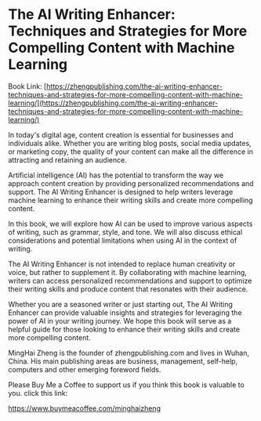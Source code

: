 # The AI Writing Enhancer: Techniques and Strategies for More Compelling Content with Machine Learning

Book Link: [https://zhengpublishing.com/the-ai-writing-enhancer-techniques-and-strategies-for-more-compelling-content-with-machine-learning/](https://zhengpublishing.com/the-ai-writing-enhancer-techniques-and-strategies-for-more-compelling-content-with-machine-learning/)

In today's digital age, content creation is essential for businesses and individuals alike. Whether you are writing blog posts, social media updates, or marketing copy, the quality of your content can make all the difference in attracting and retaining an audience.

Artificial intelligence (AI) has the potential to transform the way we approach content creation by providing personalized recommendations and support. The AI Writing Enhancer is designed to help writers leverage machine learning to enhance their writing skills and create more compelling content.

In this book, we will explore how AI can be used to improve various aspects of writing, such as grammar, style, and tone. We will also discuss ethical considerations and potential limitations when using AI in the context of writing.

The AI Writing Enhancer is not intended to replace human creativity or voice, but rather to supplement it. By collaborating with machine learning, writers can access personalized recommendations and support to optimize their writing skills and produce content that resonates with their audience.

Whether you are a seasoned writer or just starting out, The AI Writing Enhancer can provide valuable insights and strategies for leveraging the power of AI in your writing journey. We hope this book will serve as a helpful guide for those looking to enhance their writing skills and create more compelling content.

MingHai Zheng is the founder of zhengpublishing.com and lives in Wuhan, China. His main publishing areas are business, management, self-help, computers and other emerging foreword fields.

Please Buy Me a Coffee to support us if you think this book is valuable to you. click this link:

https://www.buymeacoffee.com/minghaizheng

